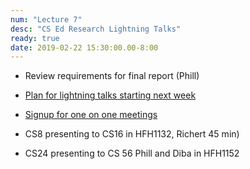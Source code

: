 ```yaml
---
num: "Lecture 7"
desc: "CS Ed Research Lightning Talks"
ready: true
date: 2019-02-22 15:30:00.00-8:00
---
```


* Review requirements for final report (Phill)

* [Plan for lightning talks starting next week](https://drive.google.com/open?id=1yqoeQH02MGlx_ysedmuUwysR4HD1ovtuH7Jnqw3l2sI)


* [Signup for one on one meetings](https://drive.google.com/open?id=1l2cZjiBddCQOB55Mjfc3sJwBs988mioZtrKg9RU6dl0)

* CS8 presenting to CS16 in HFH1132, Richert 45 min)
* CS24 presenting to CS 56 Phill and Diba in HFH1152
